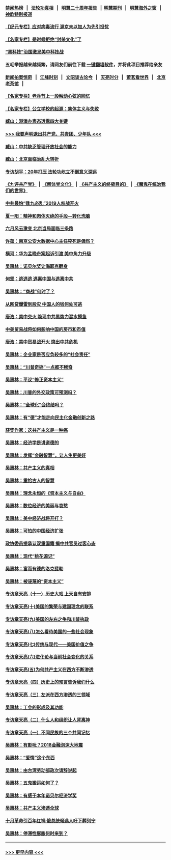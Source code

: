 #### [禁闻热榜](热点新闻.md?=0)  &nbsp;&nbsp;|&nbsp;&nbsp; [法轮功真相](https://github.com/gfw-breaker/truth/blob/master/README.md?=0) &nbsp;&nbsp;|&nbsp;&nbsp; [明慧二十周年报告](https://github.com/gfw-breaker/mh-reports/blob/master/README.md?=0) &nbsp;&nbsp;|&nbsp;&nbsp;[明慧期刊](https://github.com/gfw-breaker/mh-qikan) &nbsp;&nbsp;|&nbsp;&nbsp; [明慧海外之窗](https://github.com/gfw-breaker/mh-news/blob/master/README.md?=0) &nbsp;&nbsp;|&nbsp;&nbsp; [神韵特别报道](https://github.com/gfw-breaker/mh-news/blob/master/shenyun.md?=0)
#### [【纪元专栏】应对病毒流行 渥京未以加人为先引担忧](../pages/nsc423/n11875714.md?t=02231531) 
#### [【名家专栏】是时候拒绝“封杀文化”了](../pages/nsc423/n11814093.md?t=02231531) 
#### [“黑科技”治国激发美中科技战](../pages/nsc423/n11638056.md?t=02231531) 
#### 五毛举报越来越频繁，请网友们前往下载 [一键翻墙软件](https://github.com/gfw-breaker/ssr-accounts)，并将此项目推荐给亲友
#### [新闻拍案惊奇](https://github.com/gfw-breaker/banned-news/blob/master/pages/link4.md) &nbsp;&nbsp;|&nbsp;&nbsp; [江峰时刻](https://github.com/gfw-breaker/banned-news/blob/master/pages/link4.md) &nbsp;&nbsp;|&nbsp;&nbsp; [文昭谈古论今](https://github.com/gfw-breaker/banned-news/blob/master/pages/link4.md) &nbsp;&nbsp;|&nbsp;&nbsp; [天亮时分](https://github.com/gfw-breaker/banned-news/blob/master/pages/link4.md) &nbsp;&nbsp;|&nbsp;&nbsp; [萧茗看世界](https://github.com/gfw-breaker/banned-news/blob/master/pages/link4.md) &nbsp;&nbsp;|&nbsp;&nbsp; [北京老茶馆](https://github.com/gfw-breaker/banned-news/blob/master/pages/link4.md) &nbsp;&nbsp;|&nbsp;&nbsp; 
#### [【名家专栏】老兵节上一段触动心弦的回忆](../pages/nsc423/n11646016.md?t=02231531) 
#### [【名家专栏】公立学校的起源：集体主义与失败](../pages/nsc423/n11601833.md?t=02231531) 
#### [臧山：港澳办表态透露四大关键](../pages/nsc423/n11421628.md?t=02231531) 
#### [>>> 我要声明退出共产党、共青团、少年队 <<<](https://github.com/begood0513/goodnews/blob/master/quit/letter.md) 
#### [臧山：中共缺乏管理开放社会的能力](../pages/nsc423/n11407457.md?t=02231531) 
#### [臧山：北京面临治乱大转折](../pages/nsc423/n11406895.md?t=02231531) 
#### [专访胡平：20年打压 法轮功屹立不倒意义深远](../pages/nsc423/n11398800.md?t=02231531) 
#### [《九评共产党》](https://github.com/begood0513/9ping.md/blob/master/README.md) &nbsp;|&nbsp; [《解体党文化》](../../../../jtdwh.md/blob/master/README.md)  &nbsp;|&nbsp; [《共产主义的终极目的》](../../../../gczydzjmd.md/blob/master/README.md) &nbsp;|&nbsp; [《魔鬼在统治我们的世界》](../../../../mgztzwmdsj.md/blob/master/README.md) 
#### [中共最怕“逢九必乱”2019人权战开火](../pages/nsc423/n11385248.md?t=02231531) 
#### [夏一阳：精神和肉体灭绝的手段—转化洗脑](../pages/nsc423/n11368250.md?t=02231531) 
#### [六月风云激变 北京当局面临三条路](../pages/nsc423/n11313668.md?t=02231531) 
#### [许茹：南京公安大数据中心主任猝死是偶然？](../pages/nsc423/n11064744.md?t=02231531) 
#### [横河：华为孟晚舟案起诉引渡 美中角力升级](../pages/nsc423/n11027230.md?t=02231531) 
#### [吴惠林：诺贝尔奖让海耶克翻身](../pages/nsc423/n10890049.md?t=02231531) 
#### [何坚：逃逃逃 逃离中国与逃离中共](../pages/nsc423/n10592891.md?t=02231531) 
#### [吴惠林：“商战”何时了？](../pages/nsc423/n10573558.md?t=02231531) 
#### [从网贷爆雷到股灾 中国人的钱何处可逃](../pages/nsc423/n10572800.md?t=02231531) 
#### [唐浩：美中交火 隐现中共黑势力混水摸鱼](../pages/nsc423/n10544040.md?t=02231531) 
#### [中美贸易战将如何影响中国的房市和币值](../pages/nsc423/n10543697.md?t=02231531) 
#### [唐浩：美中贸易战开火 烧出中共危机](../pages/nsc423/n10540126.md?t=02231531) 
#### [吴惠林：企业家是否应负较多的“社会责任”](../pages/nsc423/n10535022.md?t=02231531) 
#### [吴惠林：“川普奇迹”一点都不稀奇](../pages/nsc423/n10512808.md?t=02231531) 
#### [吴惠林：平议“修正资本主义”](../pages/nsc423/n10495724.md?t=02231531) 
#### [吴惠林：川普的外交政策可预测吗？](../pages/nsc423/n10462387.md?t=02231531) 
#### [吴惠林：“全球化”会终结吗？](../pages/nsc423/n10452838.md?t=02231531) 
#### [吴惠林：有“德”才能走向民主化金融创新之路](../pages/nsc423/n10432292.md?t=02231531) 
#### [获奖作家：这共产主义是一种癌](../pages/nsc423/n10431541.md?t=02231531) 
#### [吴惠林：经济学是讲道德的](../pages/nsc423/n10398014.md?t=02231531) 
#### [吴惠林：发挥“金融智慧”，让人生更美好](../pages/nsc423/n10375019.md?t=02231531) 
#### [吴惠林：共产主义的真相](../pages/nsc423/n10351394.md?t=02231531) 
#### [吴惠林：重拾古人的智慧](../pages/nsc423/n10337691.md?t=02231531) 
#### [吴惠林：理念永恒的《资本主义与自由》](../pages/nsc423/n10316274.md?t=02231531) 
#### [吴惠林：数位经济的美丽与哀愁](../pages/nsc423/n10292946.md?t=02231531) 
#### [吴惠林：美中经济战将开打？](../pages/nsc423/n10258825.md?t=02231531) 
#### [吴惠林：可怕的中国经济扩张](../pages/nsc423/n10219147.md?t=02231531) 
#### [政协委员提承认双重国籍 揭中共官员过客心态](../pages/nsc423/n10208809.md?t=02231531) 
#### [吴惠林：现代“桃花源记”](../pages/nsc423/n10185234.md?t=02231531) 
#### [吴惠林：富而有德的洛克斐勒](../pages/nsc423/n10142264.md?t=02231531) 
#### [吴惠林：被诬蔑的“资本主义”](../pages/nsc423/n10124816.md?t=02231531) 
#### [专访章天亮（十一）历史大戏 上天自有安排](../pages/nsc423/n10094905.md?t=02231531) 
#### [专访章天亮(十)美国的繁荣与建国理念的联系](../pages/nsc423/n10094899.md?t=02231531) 
#### [专访章天亮(九)美国的左右之争和川普执政](../pages/nsc423/n10094889.md?t=02231531) 
#### [专访章天亮(八)怎么看待美国的一些社会现象](../pages/nsc423/n10094857.md?t=02231531) 
#### [专访章天亮(七)传统与现代——美国价值之争](../pages/nsc423/n10093140.md?t=02231531) 
#### [专访章天亮(六)进化论与当前社会变化的关系](../pages/nsc423/n10092036.md?t=02231531) 
#### [专访章天亮(五)为何共产主义在西方不断渗透](../pages/nsc423/n10083620.md?t=02231531) 
#### [专访章天亮（四）历史上的预言告诉我们什么](../pages/nsc423/n10083606.md?t=02231531) 
#### [专访章天亮（三）左派在西方渗透的三领域](../pages/nsc423/n10081115.md?t=02231531) 
#### [吴惠林：工会的形成及其功能](../pages/nsc423/n10080633.md?t=02231531) 
#### [专访章天亮（二）什么人和组织让人背离神](../pages/nsc423/n10076637.md?t=02231531) 
#### [专访章天亮（一）不同民族的三个共同记忆](../pages/nsc423/n10074188.md?t=02231531) 
#### [吴惠林：有影呒？2018金融泡沫大地震](../pages/nsc423/n10040534.md?t=02231531) 
#### [吴惠林：“爱情”这个东西](../pages/nsc423/n10019423.md?t=02231531) 
#### [吴惠林：由台湾劳动部政次请辞说起](../pages/nsc423/n9979679.md?t=02231531) 
#### [吴惠林：五鬼搬运如何了？](../pages/nsc423/n9925338.md?t=02231531) 
#### [吴惠林：有感于本年诺贝尔经济学奖](../pages/nsc423/n9871883.md?t=02231531) 
#### [吴惠林：共产主义渗透全球](../pages/nsc423/n9812748.md?t=02231531) 
#### [十月革命引百年红祸 俄总统候选人吁下葬列宁](../pages/nsc423/n9810182.md?t=02231531) 
#### [吴惠林：停滞性膨胀何时来到？](../pages/nsc423/n9764136.md?t=02231531) 

----
#### [ >>> 更早内容 <<< ](../indexes/nsc423-earlier.md)
